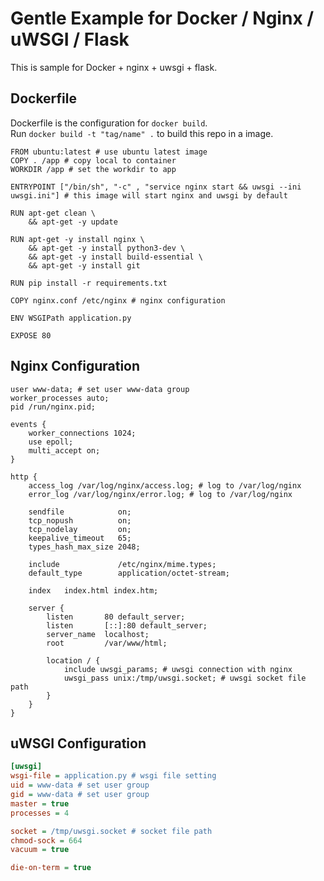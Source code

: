 # Gentle Example for Docker / Nginx / uWSGI / Flask
This is sample for Docker + nginx + uwsgi + flask.  

## Dockerfile
Dockerfile is the configuration for `docker build`.  
Run `docker build -t "tag/name" .` to build this repo in a image.
```docker
FROM ubuntu:latest # use ubuntu latest image
COPY . /app # copy local to container
WORKDIR /app # set the workdir to app

ENTRYPOINT ["/bin/sh", "-c" , "service nginx start && uwsgi --ini uwsgi.ini"] # this image will start nginx and uwsgi by default

RUN apt-get clean \
    && apt-get -y update

RUN apt-get -y install nginx \
    && apt-get -y install python3-dev \
    && apt-get -y install build-essential \
    && apt-get -y install git

RUN pip install -r requirements.txt

COPY nginx.conf /etc/nginx # nginx configuration

ENV WSGIPath application.py

EXPOSE 80

```

## Nginx Configuration
```nginx
user www-data; # set user www-data group
worker_processes auto;
pid /run/nginx.pid;

events {
    worker_connections 1024;
    use epoll;
    multi_accept on;
}

http {
    access_log /var/log/nginx/access.log; # log to /var/log/nginx
    error_log /var/log/nginx/error.log; # log to /var/log/nginx

    sendfile            on;
    tcp_nopush          on;
    tcp_nodelay         on;
    keepalive_timeout   65;
    types_hash_max_size 2048;

    include             /etc/nginx/mime.types;
    default_type        application/octet-stream;

    index   index.html index.htm;

    server {
        listen       80 default_server;
        listen       [::]:80 default_server;
        server_name  localhost;
        root         /var/www/html;

        location / {
            include uwsgi_params; # uwsgi connection with nginx
            uwsgi_pass unix:/tmp/uwsgi.socket; # uwsgi socket file path
        }
    }
}
```

## uWSGI Configuration
```ini
[uwsgi]
wsgi-file = application.py # wsgi file setting
uid = www-data # set user group
gid = www-data # set user group
master = true
processes = 4

socket = /tmp/uwsgi.socket # socket file path
chmod-sock = 664
vacuum = true

die-on-term = true
```